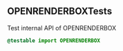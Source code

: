 ## OPENRENDERBOXTests

Test internal API of OPENRENDERBOX

```swift
@testable import OPENRENDERBOX
```
